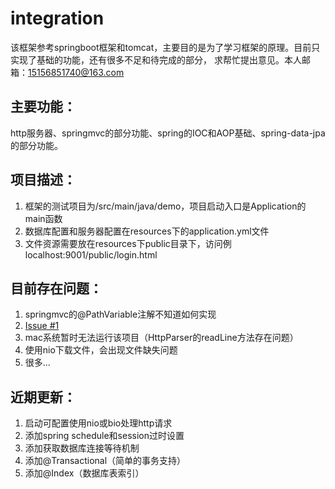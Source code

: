 # integration
该框架参考springboot框架和tomcat，主要目的是为了学习框架的原理。目前只实现了基础的功能，还有很多不足和待完成的部分，
求帮忙提出意见。本人邮箱：15156851740@163.com

## 主要功能：
http服务器、springmvc的部分功能、spring的IOC和AOP基础、spring-data-jpa的部分功能。

## 项目描述：
1. 框架的测试项目为/src/main/java/demo，项目启动入口是Application的main函数
2. 数据库配置和服务器配置在resources下的application.yml文件
3. 文件资源需要放在resources下public目录下，访问例localhost:9001/public/login.html

## 目前存在问题：
1. springmvc的@PathVariable注解不知道如何实现
2. [Issue #1](https://github.com/zhukai-git/integration/issues/1)  
3. mac系统暂时无法运行该项目（HttpParser的readLine方法存在问题）
4. 使用nio下载文件，会出现文件缺失问题
5. 很多...

## 近期更新：
1. 启动可配置使用nio或bio处理http请求
2. 添加spring schedule和session过时设置
3. 添加获取数据库连接等待机制
4. 添加@Transactional（简单的事务支持）
5. 添加@Index（数据库表索引）
